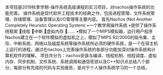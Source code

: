 ﻿本项目是2019秋季学期-操作系统高级课程的实习项目，对nachos操作系统的功能完善。
操作系统是现代软件工程技术的经典之作，包括进程管理、文件系统管理、存储管理、设备管理以及I/O管理等主要内容。
首先Nachos (Not Another Completely Heuristic Operating System)
•一个教学用操作系统
•提供了操作系统框架
线程
中断
虚拟内存
……
•模拟了一个MIPS模拟器，运行用户程序
Nachos建立在一个软件模拟的虚拟机之上，模拟了MIPS R2/3000的指令集、主存、中断系统、网络以及磁盘系统等操作系统所必须的硬件系统，是一个在宿主机上运行的进程。通过在nachos上完善操作系统的各部分功能加深对操作系统和计算机软件的理解。
项目共分为：nachos安装与编译、线程机制、线程调度、虚拟内存、同步机制、文件系统、系统调用和通信死锁以及C++知识点总结八个部分，每部分有完成的代码与实验报告，是对于个人操作系统学习的一个总结。
